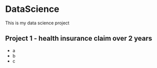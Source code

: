 # DataScience

This is my data science project

## Project 1 - health insurance claim over 2 years
- a
- b
- c
